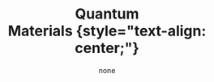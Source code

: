 ---
title: '#### Quantum <br> Materials {style="text-align: center;"}'
date: none
type: landing
tags:
  - mater
# Your landing page sections - add as many different content blocks as you like

sections:
  - block: markdown
    id: mater-1
    content:
      title: '## Quantum Materials'
      subtitle: "[ Back   ](../../research_lines)"
      text: |
        <html lang="en">
        <body>
          <img src="featured.jpg" align="left" hspace="20" vspace="20" width="300" />
          <p>
          This research line in quantum materials focuses on the interaction between these materials and light, whether in the form of quantized photons in cavity quantum electrodynamics (QED) setups or classical laser fields. We explore how light can be used to manipulate and control the electronic, magnetic, and optical properties of quantum materials, leading to fascinating phenomena and potential technological applications.<p> 
          By leveraging the unique properties of quantum materials and the tunability of light, we aim to develop novel functionalities such as ultrafast control of quantum states, generation of exotic phases of matter, and realization of novel quantum devices for information processing and sensing. <p>
          This interdisciplinary field combines concepts from condensed matter physics, quantum optics, and materials science, offering exciting opportunities for fundamental discoveries and technological innovation.
        </body>
        </html>  
    design:
      columns: 1
  - block: markdown
    id: button
    content:
      title: 
      subtitle: 
      text: |
        <p class="text-center">
        <a class="lead" href="../../research_lines/">Back</a></p>
    design:
      columns: 1
---
